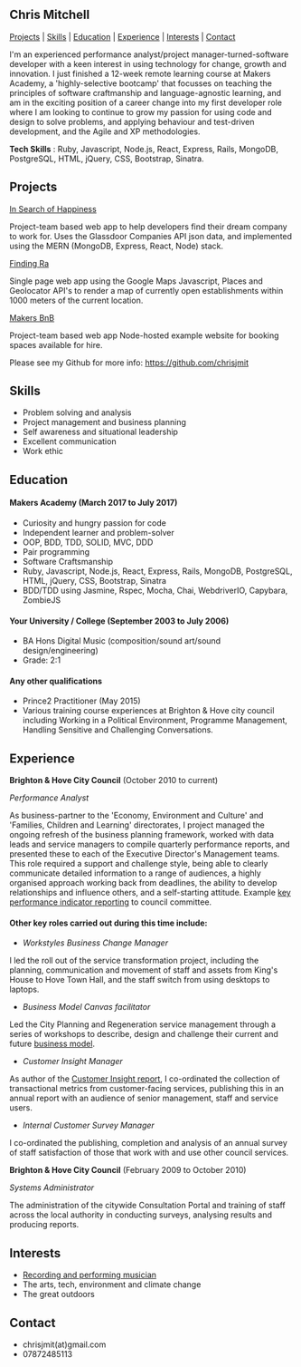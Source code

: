## Chris Mitchell

[Projects](#projects) | [Skills](#skills) | [Education](#education) | [Experience](#experience) | [Interests](#interests) | [Contact](#contact)

I'm an experienced performance analyst/project manager-turned-software developer with a keen interest in using technology for change, growth and innovation. I just finished a 12-week remote learning course at Makers Academy, a 'highly-selective bootcamp' that focusses on teaching the principles of software craftmanship and language-agnostic learning, and am in the exciting position of a career change into my first developer role where I am looking to continue to grow my passion for using code and design to solve problems, and applying behaviour and test-driven development, and the Agile and XP methodologies.

**Tech Skills** : Ruby, Javascript, Node.js, React, Express, Rails, MongoDB, PostgreSQL, HTML, jQuery, CSS, Bootstrap, Sinatra.

## Projects

[In Search of Happiness](https://github.com/chrisjmit/in-search-of-happiness)

Project-team based web app to help developers find their dream company to work for. Uses the Glassdoor Companies API json data, and implemented using the MERN (MongoDB, Express, React, Node) stack.

[Finding Ra](https://github.com/chrisjmit/finding-ra)

Single page web app using the Google Maps Javascript, Places and Geolocator API's to render a map of currently open establishments within 1000 meters of the current location.

[Makers BnB](https://github.com/chrisjmit/makersbnb)

Project-team based web app Node-hosted example website for booking spaces available for hire.

Please see my Github for more info: https://github.com/chrisjmit

## Skills

- Problem solving and analysis
- Project management and business planning
- Self awareness and situational leadership
- Excellent communication
- Work ethic

## Education

#### Makers Academy (March 2017 to July 2017)

- Curiosity and hungry passion for code
- Independent learner and problem-solver
- OOP, BDD, TDD, SOLID, MVC, DDD
- Pair programming
- Software Craftsmanship
- Ruby, Javascript, Node.js, React, Express, Rails, MongoDB, PostgreSQL, HTML, jQuery, CSS, Bootstrap, Sinatra
- BDD/TDD using Jasmine, Rspec, Mocha, Chai, WebdriverIO, Capybara, ZombieJS

#### Your University / College (September 2003 to July 2006)

- BA Hons Digital Music (composition/sound art/sound design/engineering)
- Grade: 2:1

#### Any other qualifications

- Prince2 Practitioner (May 2015)
- Various training course experiences at Brighton & Hove city council including Working in a Political Environment, Programme Management, Handling Sensitive and Challenging Conversations.

## Experience

**Brighton & Hove City Council** (October 2010 to current)

*Performance Analyst*

As business-partner to the 'Economy, Environment and Culture' and 'Families, Children and Learning' directorates, I project managed the ongoing refresh of the business planning framework, worked with data leads and service managers to compile quarterly performance reports, and presented these to each of the Executive Director's Management teams.
This role required a support and challenge style, being able to clearly communicate detailed information to a range of audiences, a highly organised approach working back from deadlines, the ability to develop relationships and influence others, and a self-starting attitude. Example [key performance indicator reporting](https://present.brighton-hove.gov.uk/Published/C00000912/M00006399/AI00054494/$20161128145904_009882_0040733_PRGQ2201617progressupdateCorporateKeyPerformanceIndicatorsappendix.pdfA.ps.pdf) to council committee.

#### Other key roles carried out during this time include:

- *Workstyles Business Change Manager*

I led the roll out of the service transformation project, including the planning, communication and movement of staff and assets from King's House to Hove Town Hall, and the staff switch from using desktops to laptops.

- *Business Model Canvas facilitator*

Led the City Planning and Regeneration service management through a series of workshops to describe, design and challenge their current and future [business model](https://strategyzer.com/canvas/business-model-canvas).

- *Customer Insight Manager*

As author of the [Customer Insight report](https://www.brighton-hove.gov.uk/sites/brighton-hove.gov.uk/files/Customer%20Insight%20report%202014-2015.pdf), I co-ordinated the collection of transactional metrics from customer-facing services, publishing this in an annual report with an audience of senior management, staff and service users.

- *Internal Customer Survey Manager*

I co-ordinated the publishing, completion and analysis of an annual survey of staff satisfaction of those that work with and use other council services.


**Brighton & Hove City Council** (February 2009 to October 2010)

*Systems Administrator*

The administration of the citywide Consultation Portal and training of staff across the local authority in conducting surveys, analysing results and producing reports.

## Interests
- [Recording and performing musician](https://perchtheband.bandcamp.com)
- The arts, tech, environment and climate change
- The great outdoors

## Contact
- chrisjmit(at)gmail.com
- 07872485113

<!-- ## Skills

#### This Skill

Descriptive paragraph of how capable you are at this skill and, if relevant, how it has developed.

- Experience
- Achievements
- Evidence

#### Another Skill

Descriptive paragraph of how capable you are at this skill and, if relevant, how it has developed.

- I achieved A during my work at B (job, or otherwise)
- I contributed to the growth of X while doing Y (job, or otherwise)
- I built this, made this, broke this, fixed this, etc.
- A link to some on-line evidence (blogs, videos, articles, etc.) -->
